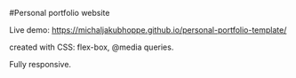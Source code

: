 #Personal portfolio website

Live demo: https://michaljakubhoppe.github.io/personal-portfolio-template/

created with CSS: flex-box,
@media queries.

Fully responsive.
